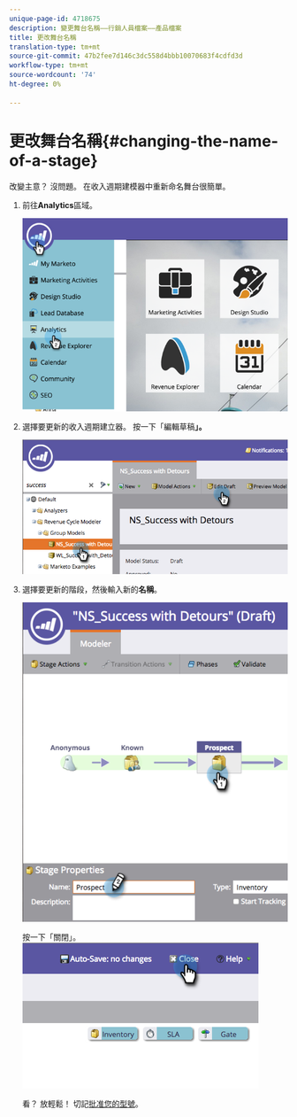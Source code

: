 ```yaml
---
unique-page-id: 4718675
description: 變更舞台名稱——行銷人員檔案——產品檔案
title: 更改舞台名稱
translation-type: tm+mt
source-git-commit: 47b2fee7d146c3dc558d4bbb10070683f4cdfd3d
workflow-type: tm+mt
source-wordcount: '74'
ht-degree: 0%

---
```



# 更改舞台名稱{#changing-the-name-of-a-stage}

改變主意？ 沒問題。 在收入週期建模器中重新命名舞台很簡單。

1. 前往&#x200B;**Analytics**&#x200B;區域。

   ![](assets/image2015-4-27-23-3a18-3a34.png)

1. 選擇要更新的收入週期建立器。 按一下「編輯草稿&#x200B;**」。**

   ![](assets/image2015-4-27-17-3a36-3a33.png)

1. 選擇要更新的階段，然後輸入新的&#x200B;**名稱**。

   ![](assets/image2015-4-27-17-3a40-3a46.png)

   按一下「關閉」。
   ![](assets/image2015-4-27-17-3a41-3a51.png)

   看？ 放輕鬆！ 切記[批准您的型號](approve-unapprove-a-revenue-model.md)。

